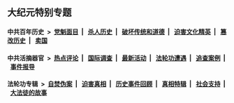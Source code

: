 ## 大纪元特别专题

#### 中共百年历史 &nbsp;>&nbsp; [党魁面目](indexes/nf1176107/README.md?01110430) &nbsp;| &nbsp; [杀人历史](indexes/nf1176106/README.md?01110430) &nbsp;| &nbsp; [破坏传统和道德](indexes/nf1176106/README.md?01110430) &nbsp;| &nbsp; [迫害文化精英](indexes/nf1176111/README.md?01110430) &nbsp;| &nbsp; [篡改历史](indexes/nf1176115/README.md?01110430) &nbsp;| &nbsp; [卖国](indexes/nf1176117/README.md?01110430) 

#### 中共活摘器官 &nbsp;>&nbsp; [热点评论](indexes/nf5879/README.md?01110430) &nbsp;| &nbsp; [国际调查](indexes/nf5947/README.md?01110430) &nbsp;| &nbsp; [最新活动](indexes/nf5883/README.md?01110430) &nbsp;| &nbsp; [法轮功遭遇](indexes/nf5881/README.md?01110430) &nbsp;| &nbsp; [追查案例](indexes/nf5880/README.md?01110430) &nbsp;| &nbsp; [事件报导](indexes/nf5877/README.md?01110430) 

#### 法轮功专辑 &nbsp;>&nbsp; [自焚伪案](indexes/nf5562/README.md?01110430) &nbsp;| &nbsp; [迫害真相](indexes/nf4379/README.md?01110430) &nbsp;| &nbsp; [历史事件回顾](indexes/nf5793/README.md?01110430) &nbsp;| &nbsp; [真相特辑](indexes/nf4389/README.md?01110430) &nbsp;| &nbsp; [社会支持](indexes/nf4386/README.md?01110430) &nbsp;| &nbsp; [大法徒的故事](indexes/nf1147481/README.md?01110430) 
